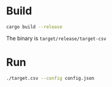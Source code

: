 # Build

```bash
cargo build --release
```

The binary is `target/release/target-csv`

# Run

```bash
./target.csv --config config.json
```
